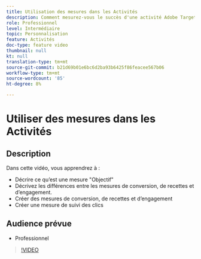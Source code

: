 ```yaml
---
title: Utilisation des mesures dans les Activités
description: Comment mesurez-vous le succès d'une activité Adobe Target ? Dans cette vidéo, découvrez les différents types de mesures d’objectif et comment les utiliser pour mesurer les performances de votre activité.
role: Professionnel
level: Intermédiaire
topic: Personnalisation
feature: Activités
doc-type: feature video
thumbnail: null
kt: null
translation-type: tm+mt
source-git-commit: b21d69b01e6bc6d2ba93b6425f86feacee567b06
workflow-type: tm+mt
source-wordcount: '85'
ht-degree: 8%

---
```



# Utiliser des mesures dans les Activités

## Description

Dans cette vidéo, vous apprendrez à :

* Décrire ce qu’est une mesure &quot;Objectif&quot;
* Décrivez les différences entre les mesures de conversion, de recettes et d’engagement.
* Créer des mesures de conversion, de recettes et d’engagement
* Créer une mesure de suivi des clics

## Audience prévue

* Professionnel

>[!VIDEO](https://video.tv.adobe.com/v/17380/?quality=12)
